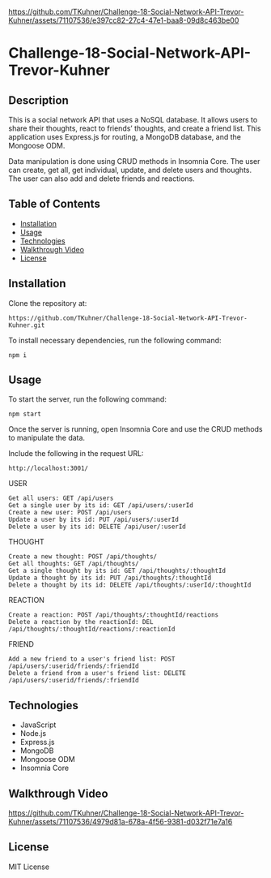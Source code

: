 
https://github.com/TKuhner/Challenge-18-Social-Network-API-Trevor-Kuhner/assets/71107536/e397cc82-27c4-47e1-baa8-09d8c463be00
# Challenge-18-Social-Network-API-Trevor-Kuhner

## Description
This is a social network API that uses a NoSQL database. It allows users to share their thoughts, react to friends’ thoughts, and create a friend list. This application uses Express.js for routing, a MongoDB database, and the Mongoose ODM.

Data manipulation is done using CRUD methods in Insomnia Core. The user can create, get all, get individual, update, and delete users and thoughts. The user can also add and delete friends and reactions.

## Table of Contents
* [Installation](#installation)
* [Usage](#usage)
* [Technologies](#technologies)
* [Walkthrough Video](#walkthrough-video)
* [License](#license)


## Installation

Clone the repository at:

```
https://github.com/TKuhner/Challenge-18-Social-Network-API-Trevor-Kuhner.git
```

To install necessary dependencies, run the following command:

```
npm i
```

## Usage

To start the server, run the following command:

```
npm start
```

Once the server is running, open Insomnia Core and use the CRUD methods to manipulate the data.

Include the following in the request URL:

```
http://localhost:3001/
```

 USER

    Get all users: GET /api/users
    Get a single user by its id: GET /api/users/:userId
    Create a new user: POST /api/users
    Update a user by its id: PUT /api/users/:userId
    Delete a user by its id: DELETE /api/user/:userId


 THOUGHT

    Create a new thought: POST /api/thoughts/
    Get all thoughts: GET /api/thoughts/
    Get a single thought by its id: GET /api/thoughts/:thoughtId
    Update a thought by its id: PUT /api/thoughts/:thoughtId
    Delete a thought by its id: DELETE /api/thoughts/:userId/:thoughtId

 REACTION

    Create a reaction: POST /api/thoughts/:thoughtId/reactions
    Delete a reaction by the reactionId: DEL /api/thoughts/:thoughtId/reactions/:reactionId

 FRIEND

    Add a new friend to a user's friend list: POST /api/users/:userid/friends/:friendId
    Delete a friend from a user's friend list: DELETE /api/users/:userid/friends/:friendId

## Technologies

* JavaScript
* Node.js
* Express.js
* MongoDB
* Mongoose ODM
* Insomnia Core

## Walkthrough Video

https://github.com/TKuhner/Challenge-18-Social-Network-API-Trevor-Kuhner/assets/71107536/4979d81a-678a-4f56-9381-d032f71e7a16

## License

MIT License
